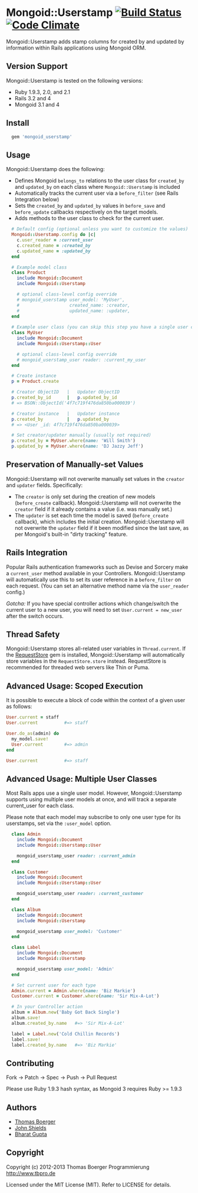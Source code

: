 # Mongoid::Userstamp [![Build Status](https://secure.travis-ci.org/tbpro/mongoid_userstamp.png)](https://travis-ci.org/tbpro/mongoid_userstamp) [![Code Climate](https://codeclimate.com/github/tbpro/mongoid_userstamp.png)](https://codeclimate.com/github/tbpro/mongoid_userstamp)

Mongoid::Userstamp adds stamp columns for created by and updated by
information within Rails applications using Mongoid ORM.

## Version Support

Mongoid::Userstamp is tested on the following versions:

* Ruby 1.9.3, 2.0, and 2.1
* Rails 3.2 and 4
* Mongoid 3.1 and 4

## Install

```ruby
  gem 'mongoid_userstamp'
```

## Usage

Mongoid::Userstamp does the following:
* Defines Mongoid `belongs_to` relations to the user class for `created_by` and `updated_by` on each class where `Mongoid::Userstamp` is included
* Automatically tracks the current user via a `before_filter` (see Rails Integration below)
* Sets the `created_by` and `updated_by` values in `before_save` and `before_update` callbacks respectively on the target models.
* Adds methods to the user class to check for the current user.

```ruby
  # Default config (optional unless you want to customize the values)
  Mongoid::Userstamp.config do |c|
    c.user_reader = :current_user
    c.created_name = :created_by
    c.updated_name = :updated_by
  end

  # Example model class
  class Product
    include Mongoid::Document
    include Mongoid::Userstamp

    # optional class-level config override
    # mongoid_userstamp user_model: 'MyUser',
    #                   created_name: :creator,
    #                   updated_name: :updater,
  end
 
  # Example user class (you can skip this step you have a single user class is named "User")
  class MyUser
    include Mongoid::Document
    include Mongoid::Userstamp::User

    # optional class-level config override
    # mongoid_userstamp_user reader: :current_my_user
  end

  # Create instance
  p = Product.create

  # Creator ObjectID   |   Updater ObjectID
  p.created_by_id      |   p.updated_by_id
  # => BSON::ObjectId('4f7c719f476da850ba000039')

  # Creator instance   |   Updater instance
  p.created_by         |   p.updated_by
  # => <User _id: 4f7c719f476da850ba000039>

  # Set creator/updater manually (usually not required)
  p.created_by = MyUser.where(name: 'Will Smith')
  p.updated_by = MyUser.where(name: 'DJ Jazzy Jeff')
```


## Preservation of Manually-set Values

Mongoid::Userstamp will not overwrite manually set values in the `creator` and `updater` fields. Specifically:

* The `creator` is only set during the creation of new models (`before_create` callback). Mongoid::Userstamp will not
overwrite the `creator` field if it already contains a value (i.e. was manually set.)
* The `updater` is set each time the model is saved (`before_create` callback), which includes the initial
creation. Mongoid::Userstamp will not overwrite the `updater` field if it been modified since the last save, as
per Mongoid's built-in "dirty tracking" feature.


## Rails Integration

Popular Rails authentication frameworks such as Devise and Sorcery make a `current_user` method available in
your Controllers. Mongoid::Userstamp will automatically use this to set its user reference in a `before_filter`
on each request. (You can set an alternative method name via the `user_reader` config.)

*Gotcha:* If you have special controller actions which change/switch the current user to a new user, you will
need to set `User.current = new_user` after the switch occurs.


## Thread Safety

Mongoid::Userstamp stores all-related user variables in `Thread.current`. If the
[RequestStore](https://github.com/steveklabnik/request_store) gem is installed, Mongoid::Userstamp
will automatically store variables in the `RequestStore.store` instead. RequestStore is recommended
for threaded web servers like Thin or Puma.


## Advanced Usage: Scoped Execution

It is possible to execute a block of code within the context of a given user as follows:

```ruby
User.current = staff
User.current          #=> staff

User.do_as(admin) do
  my_model.save!
  User.current        #=> admin
end

User.current          #=> staff
```


## Advanced Usage: Multiple User Classes

Most Rails apps use a single user model. However, Mongoid::Userstamp supports using multiple user models
at once, and will track a separate current_user for each class.

Please note that each model may subscribe to only one user type for its userstamps, set via the
`:user_model` option.

```ruby
  class Admin
    include Mongoid::Document
    include Mongoid::Userstamp::User

    mongoid_userstamp_user reader: :current_admin
  end

  class Customer
    include Mongoid::Document
    include Mongoid::Userstamp::User

    mongoid_userstamp_user reader: :current_customer
  end

  class Album
    include Mongoid::Document
    include Mongoid::Userstamp

    mongoid_userstamp user_model: 'Customer'
  end

  class Label
    include Mongoid::Document
    include Mongoid::Userstamp

    mongoid_userstamp user_model: 'Admin'
  end

  # Set current user for each type
  Admin.current = Admin.where(name: 'Biz Markie')
  Customer.current = Customer.where(name: 'Sir Mix-A-Lot')

  # In your Controller action
  album = Album.new('Baby Got Back Single')
  album.save!
  album.created_by.name   #=> 'Sir Mix-A-Lot'

  label = Label.new('Cold Chillin Records')
  label.save!
  label.created_by.name   #=> 'Biz Markie'
```

## Contributing

Fork -> Patch -> Spec -> Push -> Pull Request

Please use Ruby 1.9.3 hash syntax, as Mongoid 3 requires Ruby >= 1.9.3

## Authors

* [Thomas Boerger](http://www.tbpro.de)
* [John Shields](https://github.com/johnnyshields)
* [Bharat Gupta](https://github.com/Bharat311)

## Copyright

Copyright (c) 2012-2013 Thomas Boerger Programmierung <http://www.tbpro.de>

Licensed under the MIT License (MIT). Refer to LICENSE for details.

